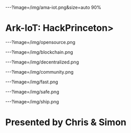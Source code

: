---?image=/img/ama-iot.png&size=auto 90%

# Ark-IoT: HackPrinceton>


---?image=/img/opensource.png

---?image=/img/blockchain.png

---?image=/img/decentralized.png

---?image=/img/community.png

---?image=/img/fast.png

---?image=/img/safe.png

---?image=/img/ship.png

# Presented by Chris & Simon
